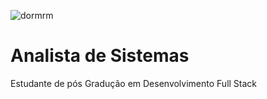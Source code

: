 ![dormrm](https://github.com/user-attachments/assets/3ddf14f3-4014-43f8-af76-f21d0f30f5df)

<h1>Analista de Sistemas </h1>  
Estudante de pós Gradução em Desenvolvimento Full Stack
